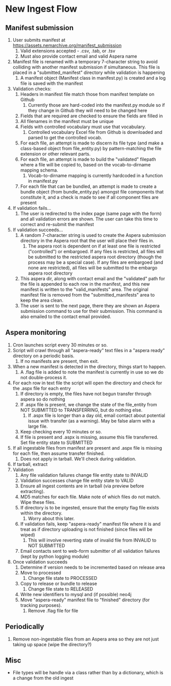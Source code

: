 # New Ingest Flow

## Manifest submission

1. User submits manifest at https://assets.nemarchive.org/manifest_submission
   1. Valid extensions accepted - .csv, .tab, or .tsv
   2. Must also provide contact email and valid Aspera name
2. Manifest file is renamed with a temporary 7-character string to avoid colliding with another manifest submission if simultaneous.  This file is placed in a "submitted_manifest" directory while validation is happening
   1.  A manifest object (Manifest class in manifest.py) is created and a log file is saved with the manifest
3. Validation checks:
   1. Headers in manifest file match those from manifest template on Github
      1. Currently those are hard-coded into the manifest.py module so if they change in Github they will need to be changed here
   2. Fields that are required are checked to ensure the fields are filled in
   3. All filenames in the manifest must be unique
   4. Fields with controlled vocabulary must use that vocabulary.
      1. Controlled vocabulary Excel file from Github is downloaded and parsed to get the controlled vocab.
   5. For each file, an attempt is made to discern its file type (and make a class-based object from file_entity.py) by pattern-matching the file extension or other relevant parts.
   6. For each file, an attempt is made to build the "validated" filepath where a file will be copied to, based on the vocab-to-dirname mapping schema.
      1. Vocab-to-dirname mapping is currently hardcoded in a function in manifest.py
   7. For each file that can be bundled, an attempt is made to create a bundle object (from bundle_entity.py) amongst file components that constitute it, and a check is made to see if all component files are present
4. If validation fails...
   1. The user is redirected to the index page (same page with the form) and all validation errors are shown.  The user can take this time to correct and re-submit the manifest
5. If validation succeeds...
   1. A random 7-character string is used to create the Aspera submission directory in the Aspera root that the user will place their files in.
      1. The aspera root is dependent on if at least one file is restricted ("controlled") or embargoed.  If any files is restricted, all files will be submitted to the restricted aspera root directory (though the process may be a special case).  If any files are embargoed (and none are restricted), all files will be submitted to the embargo aspera root directory
   2. This aspera dir, along with contact email and the "validated" path for the file is appended to each row in the manifest, and this new manifest is written to the "valid_manifests" area.  The original manifest file is removed from the "submitted_manifests" area to keep the area clean.
   3. The user is sent to the next page, there they are shown an Aspera submission command to use for their submission. This command is also emailed to the contact email provided.

## Aspera monitoring

1. Cron launches script every 30 minutes or so.
2. Script will crawl through all "aspera-ready" text files in a "aspera ready" directory on a periodic basis.
   1. If no manifests are present, then exit.
3. When a new manifest is detected in the directory, things start to happen.
   1. A .flag file is added to note the manifest is currently in use so we do not double-process it.
4. For each row in text file the script will open the directory and check for the .aspx file for each entry
   1. If directory is empty, the files have not begun transfer through aspera so do nothing
   2. If .aspx file is present, we change the state of the file_entity from NOT SUBMITTED to TRANSFERRING, but do nothing else.
      1. If .aspx file is longer than a day old, email contact about potential issue with transfer (as a warning).  May be false alarm with a large file.
   3. Keep checking every 10 minutes or so.
   4. If file is present and .aspx is missing, assume this file transferred.  Set file entity state to SUBMITTED
5. If all ingestable files from manifest are present and .aspx file is missing for each file, then assume transfer finished.
   1. Does not apply in tarball.  We'll check during validation.
6. If tarball, extract
7. Validation
   1. Any file validation failures change file entity state to INVALID
   2. Validation successes change file entity state to VALID
   3. Ensure all ingest contents are in tarball (via preview before extracting).
   4. MD5 matches for each file.  Make note of which files do not match.  Wipe these files.
   5. If directory is to be ingested, ensure that the empty flag file exists within the directory.
      1. Worry about this later.
   6. If validation fails, keep "aspera-ready" manifest file where it is and treat as if directory uploading is not finished (since files will be wiped)
      1. This will involve reverting state of invalid file from INVALID to NOT SUBMITTED
   7. Email contacts sent to web-form submitter of all validation failures (kept by python logging module)
8. Once validation succeeds
   1. Determine if version needs to be incremented based on release area
   2. Move to processed
      1. Change file state to PROCESSED
   3. Copy to release or bundle to release
      1. Change file state to RELEASED
   4. Write new identifiers to mysql and (if possible) neo4j
   5. Move "aspera-ready" manifest file to "finished" directory (for tracking purposes).
      1. Remove .flag file for file

## Periodically

1. Remove non-ingestable files from an Aspera area so they are not just taking up space (wipe the directory?)

## Misc

* File types will be handle via a class rather than by a dictionary, which is a change from the old ingest
